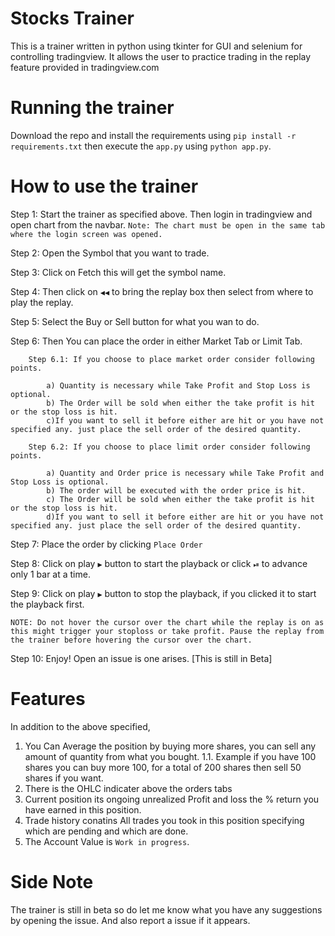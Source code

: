 # Stocks Trainer
This is a trainer written in python using tkinter for GUI and selenium for controlling tradingview. It allows the user to practice trading in the replay feature provided in tradingview.com

# Running the trainer
Download the repo and install the requirements using `pip install -r requirements.txt` then execute the `app.py` using `python app.py`.

# How to use the trainer
Step 1: Start the trainer as specified above. Then login in tradingview and open chart from the navbar. `Note: The chart must be open in the same tab where the login screen was opened.`

Step 2: Open the Symbol that you want to trade.

Step 3: Click on Fetch this will get the symbol name.

Step 4: Then click on `◀◀` to bring the replay box then select from where to play the replay.

Step 5: Select the Buy or Sell button for what you wan to do.

Step 6: Then You can place the order in either Market Tab or Limit Tab.

		Step 6.1: If you choose to place market order consider following points.

			a) Quantity is necessary while Take Profit and Stop Loss is optional.
			b) The Order will be sold when either the take profit is hit or the stop loss is hit.
			c)If you want to sell it before either are hit or you have not specified any. just place the sell order of the desired quantity.
			
		Step 6.2: If you choose to place limit order consider following points.

			a) Quantity and Order price is necessary while Take Profit and Stop Loss is optional.
			b) The order will be executed with the order price is hit.
			c) The Order will be sold when either the take profit is hit or the stop loss is hit.
			d)If you want to sell it before either are hit or you have not specified any. just place the sell order of the desired quantity.

Step 7: Place the order by clicking `Place Order`

Step 8: Click on play `▶` button to start the playback or click `⏯` to advance only 1 bar at a time.

Step 9:  Click on play `▶` button to stop the playback, if you clicked it to start the playback first.

`NOTE: Do not hover the cursor over the chart while the replay is on as this might trigger your stoploss or take profit. Pause the replay from the trainer before hovering the cursor over the chart.`

Step 10: Enjoy! Open an issue is one arises. [This is still in Beta]

# Features
In addition to the above specified, 
1. You Can Average the position by buying more shares, you can sell any amount of quantity from what you bought.
	1.1. Example if you have 100 shares you can buy more 100, for a total of 200 shares then sell 50 shares if you want. 
2. There is the OHLC indicater above the orders tabs
3. Current position its ongoing unrealized Profit and loss the % return you have earned in this position.
4. Trade history conatins All trades you took in this position specifying which are pending and which are done.
5. The Account Value is `Work in progress`.

# Side Note
The trainer is still in beta so do let me know what you have any suggestions by opening the issue. And also report a issue if it appears.